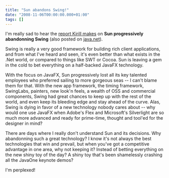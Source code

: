 ```yaml
---
title: "Sun abandons Swing!"
date: "2008-11-06T00:00:00.000+01:00"
tags: []
---
```


I'm really sad to hear the [report Kirill makes](http://www.pushing-pixels.org/?p=758) on **Sun progressively abandonning Swing** (also posted on [java.net](http://weblogs.java.net/blog/kirillcool/archive/2008/11/sun_setting_dow.html)).

Swing is really a very good framework for building rich client applications, and from what I've heard and seen, it's even better than what exists in the .Net world, or compared to things like SWT or Cocoa. Sun is leaving a gem in the cold to bet everything on a half-backed JavaFX technology.

With the focus on JavaFX, Sun progressively lost all its key talented employees who preferred sailing to more gorgeous seas -- I can't blame them for that. With the new app framework, the timing framework, SwingLabs, painters, new look'n feels, a wealth of OSS and commercial components, Swing had great chances to keep up with the rest of the world, and even keep its bleeding edge and stay ahead of the curve. Alas, Swing is dying in favor of a new technology nobody cares about -- why would one use JavaFX when Adobe's Flex and Microsoft's Silverlight are so much more advanced and ready for prime-time, thought and tool'ed for the designer in mind?

There are days where I really don't understand Sun and its decisions. Why abandonning such a great technology? I know it's not always the best technologies that win and prevail, but when you've got a competitive advantage in one area, why not keeping it? Instead of betting everything on the new shiny toy of the day? A shiny toy that's been shamelessly crashing all the JavaOne keynote demos?

I'm perplexed!